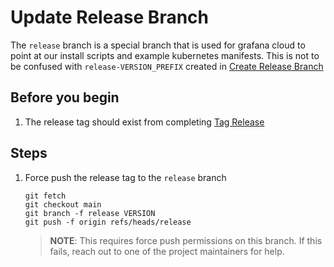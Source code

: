 # Update Release Branch

The `release` branch is a special branch that is used for grafana cloud to point at our install scripts and example kubernetes manifests. This is not to be confused with `release-VERSION_PREFIX` created in [Create Release Branch](./1-create-release-branch.md)

## Before you begin

1. The release tag should exist from completing [Tag Release](./4-tag-release.md)

## Steps

1. Force push the release tag to the `release` branch

    ```
    git fetch
    git checkout main
    git branch -f release VERSION
    git push -f origin refs/heads/release
    ```

    > **NOTE**: This requires force push permissions on this branch. If this fails, reach out to one of the project maintainers for help. 
